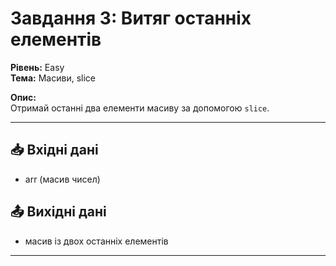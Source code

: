# Завдання 3: Витяг останніх елементів
**Рівень:** Easy  
**Тема:** Масиви, slice  

**Опис:**  
Отримай останні два елементи масиву за допомогою `slice`.  

---
## 📥 Вхідні дані
- arr (масив чисел)

## 📤 Вихідні дані
- масив із двох останніх елементів

---